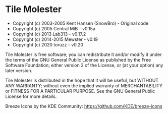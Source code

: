 # Tile Molester 
- Copyright (c) 2003-2005 Kent Hansen (SnowBro) - Original code
- Copyright (c) 2005 Central MiB - v0.15a
- Copyright (c) 2013 Lab313 - v0.17.2
- Copyright (c) 2014-2015 Mewster - v0.19
- Copyright (c) 2020 toruzz - v0.20

Tile Molester is free software; you can redistribute it and/or modify
it under the terms of the GNU General Public License as published by
the Free Software Foundation; either version 2 of the License, or
(at your option) any later version.

Tile Molester is distributed in the hope that it will be useful,
but WITHOUT ANY WARRANTY; without even the implied warranty of
MERCHANTABILITY or FITNESS FOR A PARTICULAR PURPOSE.  See the
GNU General Public License for more details.

Breeze Icons by the KDE Community: https://github.com/KDE/breeze-icons